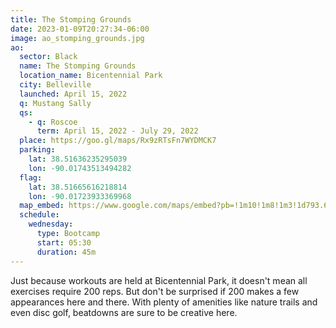 ```yaml
---
title: The Stomping Grounds
date: 2023-01-09T20:27:34-06:00
image: ao_stomping_grounds.jpg
ao:
  sector: Black
  name: The Stomping Grounds
  location_name: Bicentennial Park
  city: Belleville
  launched: April 15, 2022
  q: Mustang Sally
  qs:
    - q: Roscoe
      term: April 15, 2022 - July 29, 2022
  place: https://goo.gl/maps/Rx9zRTsFn7WYDMCK7
  parking:
    lat: 38.51636235295039
    lon: -90.01743513494282
  flag:
    lat: 38.51665616218814
    lon: -90.01723933369968
  map_embed: https://www.google.com/maps/embed?pb=!1m10!1m8!1m3!1d793.6496223235612!2d-90.01757326869652!3d38.51633192263939!3m2!1i1024!2i768!4f13.1!5e1!3m2!1sen!2sus!4v1673546554219!5m2!1sen!2sus
  schedule:
    wednesday:
      type: Bootcamp
      start: 05:30
      duration: 45m
---
```

Just because workouts are held at Bicentennial Park, it doesn't mean all exercises require 200 reps.
But don't be surprised if 200 makes a few appearances here and there.
With plenty of amenities like nature trails and even disc golf, beatdowns are sure to be creative here.
